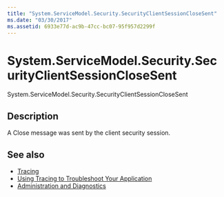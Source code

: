 ```yaml
---
title: "System.ServiceModel.Security.SecurityClientSessionCloseSent"
ms.date: "03/30/2017"
ms.assetid: 6933e77d-ac9b-47cc-bc07-95f957d2299f
---
```

# System.ServiceModel.Security.SecurityClientSessionCloseSent
System.ServiceModel.Security.SecurityClientSessionCloseSent  
  
## Description  
 A Close message was sent by the client security session.  
  
## See also

- [Tracing](index.md)
- [Using Tracing to Troubleshoot Your Application](using-tracing-to-troubleshoot-your-application.md)
- [Administration and Diagnostics](../index.md)
